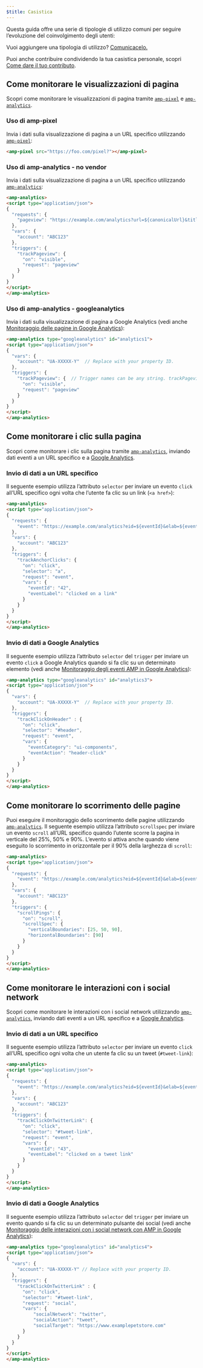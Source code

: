 ```yaml
---
$title: Casistica
---
```


Questa guida offre una serie di tipologie di utilizzo comuni per seguire l’evoluzione del coinvolgimento degli utenti:

Vuoi aggiungere una tipologia di utilizzo?
[Comunicacelo.](https://github.com/ampproject/docs/issues/new)

Puoi anche contribuire condividendo la tua casistica personale,
scopri [Come dare il tuo contributo](../../../../documentation/guides-and-tutorials/contribute/index.md).

## Come monitorare le visualizzazioni di pagina

Scopri come monitorare le visualizzazioni di pagina tramite [`amp-pixel`](../../../../documentation/components/reference/amp-pixel.md) e [`amp-analytics`](../../../../documentation/components/reference/amp-analytics.md).

### Uso di amp-pixel

Invia i dati sulla visualizzazione di pagina a un URL specifico utilizzando
[`amp-pixel`](../../../../documentation/components/reference/amp-pixel.md):

```html
<amp-pixel src="https://foo.com/pixel?"></amp-pixel>
```

### Uso di amp-analytics - no vendor

Invia i dati sulla visualizzazione di pagina a un URL specifico utilizzando
[`amp-analytics`](../../../../documentation/components/reference/amp-analytics.md):

```html
<amp-analytics>
<script type="application/json">
{
  "requests": {
    "pageview": "https://example.com/analytics?url=${canonicalUrl}&title=${title}&acct=${account}"
  },
  "vars": {
    "account": "ABC123"
  },
  "triggers": {
    "trackPageview": {
      "on": "visible",
      "request": "pageview"
    }
  }
}
</script>
</amp-analytics>
```

### Uso di amp-analytics - googleanalytics

Invia i dati sulla visualizzazione di pagina a Google Analytics
(vedi anche [Monitoraggio delle pagine in Google Analytics](https://developers.google.com/analytics/devguides/collection/amp-analytics/#page_tracking)):

```html
<amp-analytics type="googleanalytics" id="analytics1">
<script type="application/json">
{
  "vars": {
    "account": "UA-XXXXX-Y"  // Replace with your property ID.
  },
  "triggers": {
    "trackPageview": {  // Trigger names can be any string. trackPageview is not a required name.
      "on": "visible",
      "request": "pageview"
    }
  }
}
</script>
</amp-analytics>
```

## Come monitorare i clic sulla pagina <a name="tracking-page-clicks"></a>

Scopri come monitorare i clic sulla pagina tramite
[`amp-analytics`](../../../../documentation/components/reference/amp-analytics.md),
inviando dati eventi a un URL specifico e a
[Google Analytics](https://developers.google.com/analytics/devguides/collection/amp-analytics/).

### Invio di dati a un URL specifico

Il seguente esempio utilizza l’attributo `selector` per inviare un evento `click`
all’URL specifico ogni volta che l’utente fa clic su un link (`<a href>`):

```html
<amp-analytics>
<script type="application/json">
{
  "requests": {
    "event": "https://example.com/analytics?eid=${eventId}&elab=${eventLabel}&acct=${account}"
  },
  "vars": {
    "account": "ABC123"
  },
  "triggers": {
    "trackAnchorClicks": {
      "on": "click",
      "selector": "a",
      "request": "event",
      "vars": {
        "eventId": "42",
        "eventLabel": "clicked on a link"
      }
    }
  }
}
</script>
</amp-analytics>
```

### Invio di dati a Google Analytics

Il seguente esempio utilizza l’attributo `selector` del `trigger`
per inviare un evento `click` a Google Analytics quando si fa clic su un determinato elemento
(vedi anche
[Monitoraggio degli eventi AMP in Google Analytics](https://developers.google.com/analytics/devguides/collection/amp-analytics/#event_tracking)):

```html
<amp-analytics type="googleanalytics" id="analytics3">
<script type="application/json">
{
  "vars": {
    "account": "UA-XXXXX-Y"  // Replace with your property ID.
  },
  "triggers": {
    "trackClickOnHeader" : {
      "on": "click",
      "selector": "#header",
      "request": "event",
      "vars": {
        "eventCategory": "ui-components",
        "eventAction": "header-click"
      }
    }
  }
}
</script>
</amp-analytics>
```

## Come monitorare lo scorrimento delle pagine <a name="tracking-scrolling"></a>

Puoi eseguire il monitoraggio dello scorrimento delle pagine utilizzando [`amp-analytics`](../../../../documentation/components/reference/amp-analytics.md).
Il seguente esempio utilizza l’attributo `scrollspec` per inviare un evento `scroll`
all’URL specifico quando l’utente scorre la pagina in verticale del 25%, 50% e 90%.
L’evento si attiva anche quando viene eseguito lo scorrimento in orizzontale
per il 90% della larghezza di `scroll`:

```html
<amp-analytics>
<script type="application/json">
{
  "requests": {
    "event": "https://example.com/analytics?eid=${eventId}&elab=${eventLabel}&acct=${account}"
  },
  "vars": {
    "account": "ABC123"
  },
  "triggers": {
    "scrollPings": {
      "on": "scroll",
      "scrollSpec": {
        "verticalBoundaries": [25, 50, 90],
        "horizontalBoundaries": [90]
      }
    }
  }
}
</script>
</amp-analytics>
```

## Come monitorare le interazioni con i social network <a name="tracking-social-interactions"></a>

Scopri come monitorare le interazioni con i social network utilizzando
[`amp-analytics`](../../../../documentation/components/reference/amp-analytics.md),
inviando dati eventi a un URL specifico e a
[Google Analytics](https://developers.google.com/analytics/devguides/collection/amp-analytics/).

### Invio di dati a un URL specifico

Il seguente esempio utilizza l’attributo `selector` per inviare un evento `click`
all’URL specifico ogni volta che un utente fa clic su un tweet (`#tweet-link`):

```html
<amp-analytics>
<script type="application/json">
{
  "requests": {
    "event": "https://example.com/analytics?eid=${eventId}&elab=${eventLabel}&acct=${account}"
  },
  "vars": {
    "account": "ABC123"
  },
  "triggers": {
    "trackClickOnTwitterLink": {
      "on": "click",
      "selector": "#tweet-link",
      "request": "event",
      "vars": {
        "eventId": "43",
        "eventLabel": "clicked on a tweet link"
      }
    }
  }
}
</script>
</amp-analytics>
```

### Invio di dati a Google Analytics

Il seguente esempio utilizza l’attributo `selector` del `trigger`
per inviare un evento quando si fa clic su un determinato pulsante dei social
(vedi anche
[Monitoraggio delle interazioni con i social network con AMP in Google Analytics](https://developers.google.com/analytics/devguides/collection/amp-analytics/#social_interactions)):

```html
<amp-analytics type="googleanalytics" id="analytics4">
<script type="application/json">
{
  "vars": {
    "account": "UA-XXXXX-Y" // Replace with your property ID.
  },
  "triggers": {
    "trackClickOnTwitterLink" : {
      "on": "click",
      "selector": "#tweet-link",
      "request": "social",
      "vars": {
          "socialNetwork": "twitter",
          "socialAction": "tweet",
          "socialTarget": "https://www.examplepetstore.com"
      }
    }
  }
}
</script>
</amp-analytics>
```
